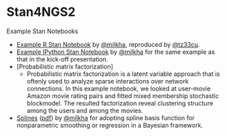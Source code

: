 # Stan4NGS2

Example Stan Notebooks
+ [Example R Stan Notebook](Notebooks/Kick-off-Prez/) by [@milkha](https://github.com/milkha), reproduced by [@tz33cu](https://github.com/tz33cu).
+ [Example IPython Stan Notebook](https://github.com/milkha/ReproducibleResearch/blob/Main/Model.ipynb) by [@milkha](https://github.com/milkha) for the same example as that in the kick-off presentation. 
+ [Probabilistic matrix factorization]
  + Probabilistic matrix factorization is a latent variable approach that is oftenly used to analyze sparse interactions over network connections. In this example notebook, we looked at user-movie Amazon movie rating pairs and fitted mixed membership stochastic blockmodel. The resulted factorization reveal clustering structure among the users and among the movies. 
+ [Splines](https://github.com/milkha/Splines_in_Stan) ([pdf](https://github.com/milkha/Splines_in_Stan/blob/master/splines_in_stan.pdf)) by [@milkha](https://github.com/milkha) for adopting spline basis function for nonparametric smoothing or regression in a Bayesian framework. 
